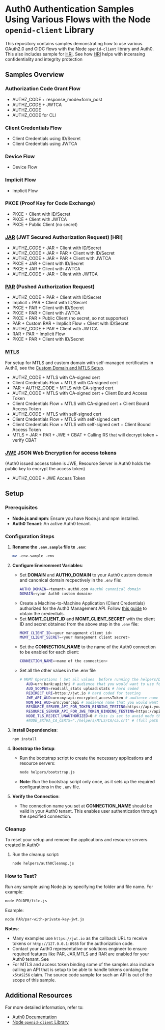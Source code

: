 # Auth0 Authentication Samples Using Various Flows with the Node `openid-client` Library

This repository contains samples demonstrating how to use various OAuth2.0 and OIDC flows with the Node `openid-client` library and Auth0. This also includes sample for [HRI](https://auth0.com/docs/secure/highly-regulated-identity). See how [HRI](https://auth0.com/docs/secure/highly-regulated-identity#confidentiality-and-integrity-protection) helps with incerasing confidentiality and integrity protection 

## Samples Overview

### Authorization Code Grant Flow
- AUTHZ_CODE + response_mode=form_post
- AUTHZ_CODE + JWTCA
- AUTHZ_CODE
- AUTHZ_CODE for CLI

### Client Credentials Flow
- Client Credentials using ID/Secret
- Client Credentials using JWTCA

### Device Flow
- Device Flow

### Implicit Flow
- Implicit Flow

### PKCE (Proof Key for Code Exchange)
- PKCE + Client with ID/Secret
- PKCE + Client with JWTCA
- PKCE + Public Client (no secret)

### [JAR](https://auth0.com/docs/secure/highly-regulated-identity#jwt-secured-authorization-request-jar-) (JWT Secured Authorization Request) [HRI]
- AUTHZ_CODE + JAR + Client with ID/Secret
- AUTHZ_CODE + JAR + PAR + Client with ID/Secret
- AUTHZ_CODE + JAR + PAR + Client with JWTCA
- PKCE + JAR + Client with ID/Secret
- PKCE + JAR + Client with JWTCA
- AUTHZ_CODE + JAR + Client with JWTCA

### [PAR](https://auth0.com/docs/secure/highly-regulated-identity#pushed-authorization-requests-par-) (Pushed Authorization Request)
- AUTHZ_CODE + PAR + Client with ID/Secret
- Implicit + PAR + Client with ID/Secret
- PKCE + PAR + Client with ID/Secret
- PKCE + PAR + Client with JWTCA
- PKCE + PAR + Public Client (no secret, so not supported)
- PAR + Custom RAR + Implicit Flow + Client with ID/Secret
- AUTHZ_CODE + PAR + Client with JWTCA
- RAR + PAR + Implicit Flow
- PKCE + PAR + Client with ID/Secret

### [MTLS](https://auth0.com/docs/secure/highly-regulated-identity#stronger-application-authentication)
For setup for MTLS and custom domain with self-managed certificates in Auth0, see the [Custom Domain and MTLS Setup](MTLS/AUTH0_REVERSE_PROXY_SETUP/README.md).
- AUTHZ_CODE + MTLS with CA-signed cert
- Client Credentials Flow + MTLS with CA-signed cert
- PAR + AUTHZ_CODE + MTLS with CA-signed cert
- AUTHZ_CODE + MTLS with CA-signed cert + Client Bound Access Token
- Client Credentials Flow + MTLS with CA-signed cert + Client Bound Access Token
- AUTHZ_CODE + MTLS with self-signed cert
- Client Credentials Flow + MTLS with self-signed cert
- Client Credentials Flow + MTLS with self-signed cert + Client Bound Access Token
- MTLS + JAR + PAR + JWE + CBAT + Calling RS that will decrypt token + verify CBAT 

### [JWE](https://auth0.com/docs/secure/highly-regulated-identity#protect-sensitive-data-in-access-tokens) JSON Web Encryption for access tokens
(Auth0 issued access token is JWE, Resource Server in Auth0 holds the public key to encrypt the access token)
- AUTHZ_CODE + JWE Access Token

## Setup

### Prerequisites
- **Node.js and npm**: Ensure you have Node.js and npm installed.
- **Auth0 Tenant**: An active Auth0 tenant.

### Configuration Steps

1. **Rename the `.env.sample` file to `.env`**:
   ```bash
   mv .env.sample .env
   ```

2. **Configure Environment Variables**:
   - Set **DOMAIN** and **AUTH0_DOMAIN** to your Auth0 custom domain and canonical domain recpectively in the `.env` file:
     ```bash
     AUTH0_DOMAIN=<tenant>.auth0.com #auth0 canonical domain
     DOMAIN=<your Auth0 custom domain>
     ```
   - Create a Machine-to-Machine Application (Client Credentials) authorized for the Auth0 Management API. Follow [this guide](https://auth0.com/docs/secure/tokens/access-tokens/get-management-api-access-tokens-for-testing) to obtain the credentials.
   - Set **MGMT_CLIENT_ID** and **MGMT_CLIENT_SECRET** with the client ID and secret obtained from the above step in the `.env` file:
     ```bash
     MGMT_CLIENT_ID=<your management client id>
     MGMT_CLIENT_SECRET=<your management client secret>
     ```
   - Set the **CONNECTION_NAME** to the name of the Auth0 connection to be enabled for each client:
     ```bash
     CONNECTION_NAME=<name of the connection>
     ```
   - Set all the other values in the .env file
     ```bash
     # MGMT Operations ( Set all values  before running the helpers/bootstrap.js)
        AUD=urn:bank:api:hri # audience that you would want to use for the HRI API (this does not need to exist in auth0 as the bootstrapping process will create it )
        AUD_SCOPES=read:all_stats upload:stats # hard coded
        REDIRECT_URI=https://jwt.io # hard coded for testing
        JWE_API_AUD=urn:my:api:encrypted_accessToken # audience name that you would want to use for the API that expects access tokens to be encrypted (this does not need to exist in auth0 as the bootstrapping process will create it )
        NON_HRI_AUD=urn:your:api # audience name that you would want to use for the non HRI API (this does not need to exist in auth0 as the bootstrapping process will create it )
        RESOURCE_SERVER_API_FOR_TOKEN_BINDING_TESTING=https://api.yourdomain.com/mtls/protected #advanced - this is only needed for API Testing
        RESOURCE_SERVER_API_FOR_JWE_TOKEN_BINDING_TESTING=https://api.yourdomain.com/mtls/protected/jwe #advanced - this only needed for API testing
        NODE_TLS_REJECT_UNAUTHORIZED=0 # this is set to avoid node throwing errors about untrusted CA issued certs, specially behind a proxy in corporate environments!
        #NODE_EXTRA_CA_CERTS="./helpers/MTLS/CA/ca.crt" # (full path to the CA cert)this might help but if you are behind a corporate f/w, but if it eve drops then it wont work!

     ```



3. **Install Dependencies**:
   ```bash
   npm install
   ```

4. **Bootstrap the Setup**:
   - Run the bootstrap script to create the necessary applications and resource servers:
     ```bash
     node helpers/bootstrap.js
     ```
   - **Note**: Run the bootstrap script only once, as it sets up the required configurations in the `.env` file.

5. **Verify the Connection**:
   - The connection name you set at **CONNECTION_NAME** should be valid in your Auth0 tenant. This enables user authentication through the specified connection.

### Cleanup

To reset your setup and remove the applications and resource servers created in Auth0:

1. Run the cleanup script:
   ```bash
   node helpers/auth0Cleanup.js
   ```

### How to Test?

Run any sample using Node.js by specifying the folder and file name. For example:
```bash
node FOLDER/file.js
```
Example:
```bash
node PAR/par-with-private-key-jwt.js
```

**Notes**:
- Many examples use `https://jwt.io` as the callback URL to receive tokens or `http://127.0.0.1:8988` for the authorization code.
- Contact your Auth0 representative or solutions engineer to ensure required features like PAR, JAR,MTLS and RAR are enabled for your Auth0 tenant. See 
- For MTLS and access token binding some of the samples also include calling an API that is setup to be able to handle tokens containg the `x5t#S256` claim. The source code sample for such an API is out of the scope of this sample. 

## Additional Resources
For more detailed information, refer to:
- [Auth0 Documentation](https://auth0.com/docs)
- [Node `openid-client` Library](https://github.com/panva/node-openid-client)

